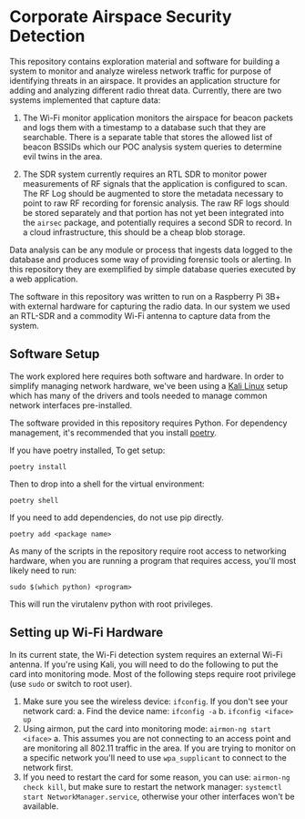 # Corporate Airspace Security Detection

This repository contains exploration material and software for building a system
to monitor and analyze wireless network traffic for purpose of identifying
threats in an airspace. It provides an application structure for adding and
analyzing different radio threat data. Currently, there are two systems
implemented that capture data:

1. The Wi-Fi monitor application monitors the airspace for beacon packets
and logs them with a timestamp to a database such that they are searchable.
There is a separate table that stores the allowed list of beacon BSSIDs which
our POC analysis system queries to determine evil twins in the area.

2. The SDR system currently requires an RTL SDR to monitor power measurements
of RF signals that the application is configured to scan. The RF Log should be
augmented to store the metadata necessary to point to raw RF recording for
forensic analysis. The raw RF logs should be stored separately and that portion
has not yet been integrated into the `airsec` package, and potentially requires
a second SDR to record.  In a cloud infrastructure, this should be a cheap blob
storage.

Data analysis can be any module or process that ingests data logged to the
database and produces some way of providing forensic tools or alerting. In
this repository they are exemplified by simple database queries executed
by a web application.

The software in this repository was written to run on a Raspberry Pi 3B+
with external hardware for capturing the radio data. In our system we
used an RTL-SDR and a commodity Wi-Fi antenna to capture data from the
system.


## Software Setup

The work explored here requires both software and hardware. In order to
simplify managing network hardware, we've been using a [Kali
Linux](https://www.kali.org/) setup which has many of the drivers and tools
needed to manage common network interfaces pre-installed.


The software provided in this repository requires Python. For dependency
management, it's recommended that you install [poetry](https://python-poetry.org/).

If you have poetry installed, To get setup:

```
poetry install
```

Then to drop into a shell for the virtual environment:

```
poetry shell
```

If you need to add dependencies, do not use pip directly.

```
poetry add <package name>
```

As many of the scripts in the repository require root access to networking
hardware, when you are running a program that requires access, you'll most
likely need to run:

```
sudo $(which python) <program>
```

This will run the virutalenv python with root privileges.


## Setting up Wi-Fi Hardware

In its current state, the Wi-Fi detection system requires an external Wi-Fi
antenna. If you're using Kali, you will need to do the following to put the card
into monitoring mode.  Most of the following steps require root privilege (use
`sudo` or switch to root user).


1. Make sure you see the wireless device: `ifconfig`. If you don't see your
network card:
    a. Find the device name: `ifconfig -a`
    b. `ifconfig <iface> up`
2. Using airmon, put the card into monitoring mode: `airmon-ng start <iface>`
    a. This assumes you are not connecting to an access point and are monitoring
    all 802.11 traffic in the area. If you are trying to monitor on a specific
    network you'll need to use `wpa_supplicant` to connect to the network first.
3. If you need to restart the card for some reason, you can use: `airmon-ng
check kill`, but make sure to restart the network manager: `systemctl start
NetworkManager.service`, otherwise your other interfaces won't be available.


